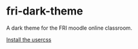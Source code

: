 # fri-dark-theme
A dark theme for the FRI moodle online classroom.

[Install the usercss](https://raw.githubusercontent.com/janvasiljevic/fri-dark-theme/master/fri-dark.user.css)

